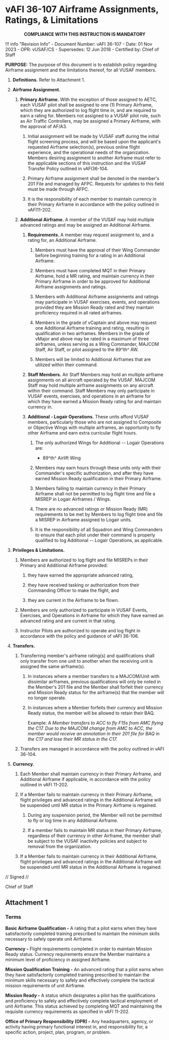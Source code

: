 # vAFI 36-107 Airframe Assignments, Ratings, & Limitations

<p style="text-align: center; font-weight:bold">COMPLIANCE WITH THIS INSTRUCTION IS MANDATORY</p>

!!! info "Revision Info"
    - Document Number: vAFI 36-107
    - Date: 01 Nov 2023
    - OPR: vUSAF/CS
    - Supersedes: 12 Jun 2018
    - Certified by: Chief of Staff

**PURPOSE:** The purpose of this document is to establish policy regarding Airframe assignment and the limitations thereof, for all VUSAF members.

1. **Definitions.** Refer to Attachment 1.

2. **Airframe Assignment.**

    1. **Primary Airframe.** With the exception of those assigned to AETC, each VUSAF pilot shall be assigned to one (1) Primary Airframe, which they are authorized to log flight time in, and are required to earn a rating for. Members not assigned to a VUSAF pilot role, such as Air Traffic Controllers, may be assigned a Primary Airframe, with the approval of AF/A3.

        1. Initial assignment will be made by VUSAF staff during the initial flight screening process, and will be based upon the applicant's requested Airframe selection(s), previous online flight experience, and the operational needs of the organization. Members desiring assignment to another Airframe must refer to the applicable sections of this instruction and the VUSAF Transfer Policy outlined in vAFI36-104.

        2. Primary Airframe assignment shall be denoted in the member's 201 File and managed by AFPC. Requests for updates to this field must be made through AFPC.

        3. It is the responsibility of each member to maintain currency in their Primary Airframe in accordance with the policy outlined in vAFI11-202.

    2. **Additional Airframe.** A member of the VUSAF may hold multiple advanced ratings and may be assigned an Additional Airframe.

        1. **Requirements.** A member may request assignment to, and a rating for, an Additional Airframe.

            1. Members must have the approval of their Wing Commander before beginning training for a rating in an Additional Airframe.

            2. Members must have completed MQT in their Primary Airframe, hold a MR rating, and maintain currency in their Primary Airframe in order to be approved for Additional Airframe assignments and ratings.

            3. Members with Additional Airframe assignments and ratings may participate in VUSAF exercises, events, and operations provided they are Mission Ready rated and they maintain proficiency required in all rated airframes.

            4. Members in the grade of vCaptain and above may request one Additional Airframe training and rating, resulting in qualification in two airframes. Members in the grade of vMajor and above may be rated in a maximum of three airframes, unless serving as a Wing Commander, MAJCOM Staff, Air Staff, or pilot assigned to the 89^th^ AW.

            5. Members will be limited to Additional Airframes that are utilized within their command.

        2. **Staff Members.** Air Staff Members may hold an multiple airframe assignments on all aircraft operated by the VUSAF. MAJCOM Staff may hold multiple airframe assignments on any aircraft within their command. Staff Members may only participate in VUSAF events, exercises, and operations in an airframe for which they have earned a Mission Ready rating for and maintain currency in.

        3. **Additional - Logair Operations.** These units afford VUSAF members, particularly those who are not assigned to Composite or Objective Wings with multiple airframes, an opportunity to fly other Airframe and earn extra curricular flight hours.

            1. The only authorized Wings for Additional -- Logair Operations are:

                - 89^th^ Airlift Wing

            2. Members may earn hours through these units only with their Commander's specific authorization, and after they have earned Mission Ready qualification in their Primary Airframe.

            3. Members failing to maintain currency in their Primary Airframe shall not be permitted to log flight time and file a MISREP in Logair Airframes / Wings.

            4. There are no advanced ratings or Mission Ready (MR) requirements to be met by Members to log flight time and file a MISREP in Airframe assigned to Logair units.

            5. It is the responsibility of all Squadron and Wing Commanders to ensure that each pilot under their command is properly qualified to log Additional -- Logair Operations, as applicable.

3. **Privileges & Limitations.**

    1. Members are authorized to log flight and file MISREPs in their Primary and Additional Airframe provided:

        1. they have earned the appropriate advanced rating,

        2. they have received tasking or authorization from their Commanding Officer to make the flight, and

        3. they are current in the Airframe to be flown.

    2. Members are only authorized to participate in VUSAF Events, Exercises, and Operations in Airframe for which they have earned an advanced rating and are current in that rating.

    3. Instructor Pilots are authorized to operate and log flight in accordance with the policy and guidance of vAFI 36-106.

4. **Transfers.**

    1. Transferring member's airframe rating(s) and qualifications shall only transfer from one unit to another when the receiving unit is assigned the same airframe(s).

        1. In instances where a member transfers to a MAJCOM/Unit with dissimilar airframes, previous qualifications will only be noted in the Member's 201 file and the Member shall forfeit their currency and Mission Ready status for the airframe(s) that the member will no longer operate.

        2. In instances where a Member forfeits their currency and Mission Ready status, the member will be allowed to retain their BAQ.

            Example: A *Member transfers to ACC to fly F15s from AMC flying the C17. Due to the MAJCOM change from AMC to ACC, the member would receive an annotation in their 201 file for BAQ in the C17 and lose their MR status in the C17.*

    2. Transfers are managed in accordance with the policy outlined in vAFI 36-104.

5. **Currency.**

    1. Each Member shall maintain currency in their Primary Airframe, and Additional Airframe if applicable, in accordance with the policy outlined in vAFI 11-202.

    2. If a Member fails to maintain currency in their Primary Airframe, flight privileges and advanced ratings in the Additional Airframe will be suspended until MR status in the Primary Airframe is regained.

        1. During any suspension period, the Member will not be permitted to fly or log time in any Additional Airframe.

        2. If a member fails to maintain MR status in their Primary Airframe, regardless of their currency in other Airframe, the member shall be subject to the VUSAF inactivity policies and subject to removal from the organization.

    3. If a Member fails to maintain currency in their Additional Airframe, flight privileges and advanced ratings in the Additional Airframe will be suspended until MR status in the Additional Airframe is regained.

// Signed //

Chief of Staff

## Attachment 1

### Terms

**Basic Airframe Qualification -** A rating that a pilot earns when they have satisfactorily completed training prescribed to maintain the minimum skills necessary to safely operate unit Airframe.

**Currency -** Flight requirements completed in order to maintain Mission Ready status. Currency requirements ensure the Member maintains a minimum level of proficiency in assigned Airframe. 

**Mission Qualification Training -** An advanced rating that a pilot earns when they have satisfactorily completed training prescribed to maintain the minimum skills necessary to safely and effectively complete the tactical mission requirements of unit Airframe.

**Mission Ready -** A status which designates a pilot has the qualifications and proficiency to safely and effectively complete tactical employment of unit Airframe. This status achieved by completing MQT and maintaining the requisite currency requirements as specified in vAFI 11-202.

**Office of Primary Responsibility (OPR) -** Any headquarters, agency, or activity having primary functional interest in, and responsibility for, a specific action, project, plan, program, or problem.
